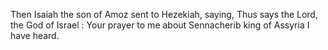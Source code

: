 Then Isaiah the son of Amoz sent to Hezekiah, saying, Thus says the Lord, the God of Israel : Your prayer to me about Sennacherib king of Assyria I have heard.
